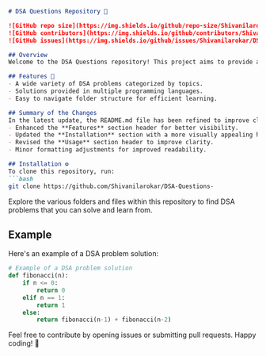 ```markdown
# DSA Questions Repository 🚀

![GitHub repo size](https://img.shields.io/github/repo-size/Shivanilarokar/DSA-Questions-) 
![GitHub contributors](https://img.shields.io/github/contributors/Shivanilarokar/DSA-Questions-) 
![GitHub issues](https://img.shields.io/github/issues/Shivanilarokar/DSA-Questions-) 

## Overview
Welcome to the DSA Questions repository! This project aims to provide a comprehensive collection of Data Structures and Algorithms (DSA) questions, solutions, and resources to help you sharpen your problem-solving skills and enhance your understanding of algorithms and data structures.

## Features 🚀
- A wide variety of DSA problems categorized by topics.
- Solutions provided in multiple programming languages.
- Easy to navigate folder structure for efficient learning.

## Summary of the Changes
In the latest update, the README.md file has been refined to improve clarity and aesthetics. The following changes were made:
- Enhanced the **Features** section header for better visibility.
- Updated the **Installation** section with a more visually appealing header.
- Revised the **Usage** section header to improve clarity.
- Minor formatting adjustments for improved readability.

## Installation ⚙️
To clone this repository, run:
```bash
git clone https://github.com/Shivanilarokar/DSA-Questions-
```
Explore the various folders and files within this repository to find DSA problems that you can solve and learn from.

## Example
Here's an example of a DSA problem solution:
```python
# Example of a DSA problem solution
def fibonacci(n):
    if n <= 0:
        return 0
    elif n == 1:
        return 1
    else:
        return fibonacci(n-1) + fibonacci(n-2)
```

Feel free to contribute by opening issues or submitting pull requests. Happy coding! 🎉
```